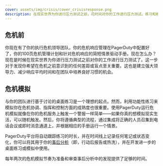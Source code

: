 ```yaml
---
cover: assets/img/crisis/cover_crisisresponse.png
description: 在现实世界为你进行压力测试之前，花时间对你的工作进行压力测试。练习和模拟对于发现你希望在危机之前意识到的任何差距或盲点至关重要。这也是建立强大领导力、减少响应平均时间和在团队中培养良好习惯的机会。
---
```


## 危机前
你现在有了你的执行危机领导团队，你的危机响应管理在PagerDuty中配置好了，你的100页危机管理计划和针对危机响应的简短情景驱动手册。现在怎么办？现在是时候在现实世界为你进行压力测试之前对你的工作进行压力测试了。这一步对于发现你希望在危机之前意识到的任何差距或盲点至关重要。这也是建立强大领导力、减少响应平均时间和在团队中培养良好习惯的机会。

## 危机模拟
与你的团队进行基于讨论的桌面练习是一个理想的起点。然而，利用功能性练习来模拟你在危机协调、指挥和控制方面的成熟度也很重要。使用PagerDuty运行危机模拟就像在你的危机服务上触发一个警报一样简单——如果你真的想模拟现实生活，可以随机触发。然后，你将遵循典型的流程，通过集成将正确的人员召集到电话会议或即时消息通道上，并根据相应的手册运行一个情景。

PagerDuty平台将自动跟踪练习的时长，并在时间线上记录任何笔记或状态变化，你可以将其用于你的[事后分析](https://postmortems.pagerduty.com/what_is/)（即，行动后报告或热洗），并在开发进一步的桌面练习或模拟中使用。

每年两次的危机模拟节奏为准备和审查事后分析中的发现提供了足够的时间。